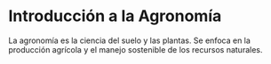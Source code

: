 # Introducción a la Agronomía

La agronomía es la ciencia del suelo y las plantas. Se enfoca en la producción agrícola y el manejo sostenible de los recursos naturales.
